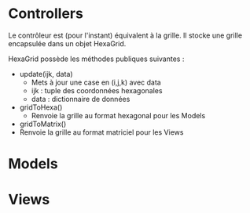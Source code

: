 # Controllers

Le contrôleur est (pour l'instant) équivalent à la grille. Il stocke une grille encapsulée dans un objet HexaGrid.

HexaGrid possède les méthodes publiques suivantes :

+ update(ijk, data)
  + Mets à jour une case en (i,j,k) avec data
  + ijk : tuple des coordonnées hexagonales
  + data : dictionnaire de données
+ gridToHexa()
  + Renvoie la grille au format hexagonal pour les Models
+ gridToMatrix()
 + Renvoie la grille au format matriciel pour les Views

# Models

# Views
